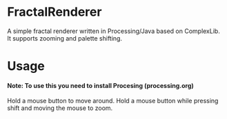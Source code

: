 # FractalRenderer
A simple fractal renderer written in Processing/Java based on ComplexLib. It supports zooming and palette shifting.

# Usage
#### Note: To use this you need to install Procesing (processing.org)

Hold a mouse button to move around. Hold a mouse button while pressing shift and moving the mouse to zoom.

